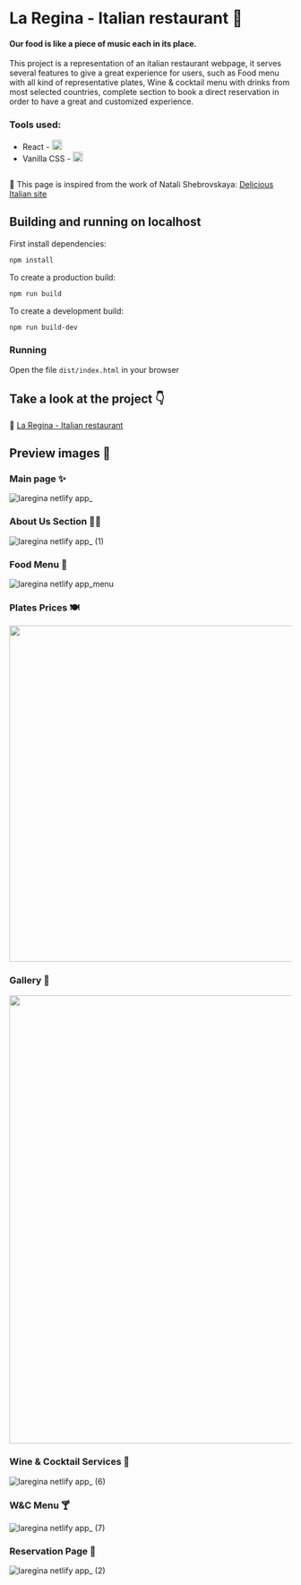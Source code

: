 # La Regina - Italian restaurant 🍝
#### Our food is like a piece of music each in its place.

This project is a representation of an italian restaurant webpage, it serves several features to give a great experience for users,
such as Food menu with all kind of representative plates, Wine & cocktail menu with drinks from most selected countries,
complete section to book a direct reservation in order to have a great and customized experience.

### Tools used:
- React - <img src="https://skills.thijs.gg/icons?i=react" width="18px">
- Vanilla CSS - <img src="https://skills.thijs.gg/icons?i=css" width="18px">

##

💭 This page is inspired from the work of Natali Shebrovskaya: [Delicious Italian site](https://www.behance.net/gallery/142015341/Delicious-Italian-site)

##

## Building and running on localhost

First install dependencies:

```sh
npm install
```

To create a production build:

```sh
npm run build
```

To create a development build:

```sh
npm run build-dev
```

### Running

Open the file `dist/index.html` in your browser

##

## Take a look at the project 👇

🔗 [La Regina - Italian restaurant](https://laregina.netlify.app/)

## Preview images 👀

### Main page ✨
![laregina netlify app_](https://user-images.githubusercontent.com/96636507/191565100-bfbb3c6c-8d11-45c7-80b3-3698ec281d9c.png)

### About Us Section 👩‍🍳
![laregina netlify app_ (1)](https://user-images.githubusercontent.com/96636507/191569048-e41bda7f-744e-4dd4-9c31-d508dde45820.jpg)

### Food Menu 🥗
![laregina netlify app_menu](https://user-images.githubusercontent.com/96636507/191570033-b6eb45c2-1a53-4389-a73f-42dc8cf064c8.jpg)

### Plates Prices 🍽
<img src="https://user-images.githubusercontent.com/96636507/191577943-aa0e5998-0eac-4315-b5ca-2394cebfff22.png" width="600px">

### Gallery 🍲
<img src="https://user-images.githubusercontent.com/96636507/191576348-7eea5949-d517-43ca-a4da-0c58a84e6737.jpg" width="800px">

### Wine & Cocktail Services 🍷
![laregina netlify app_ (6)](https://user-images.githubusercontent.com/96636507/191576893-33904ce1-88fc-41fb-a223-24b272580c00.png)

### W&C Menu 🍸
![laregina netlify app_ (7)](https://user-images.githubusercontent.com/96636507/191577381-9a8e77df-5745-4dd4-8c0e-6a58d02e9877.png)

### Reservation Page 📖
![laregina netlify app_ (2)](https://user-images.githubusercontent.com/96636507/191575671-7fe61a8b-a6c0-4f3e-a746-d48d7ddcf2e7.jpg)
